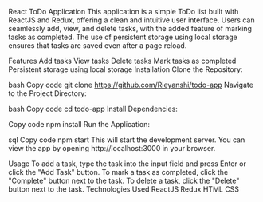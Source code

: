 React ToDo Application
This application is a simple ToDo list built with ReactJS and Redux, offering a clean and intuitive user interface. Users can seamlessly add, view, and delete tasks, with the added feature of marking tasks as completed. The use of persistent storage using local storage ensures that tasks are saved even after a page reload.

Features
Add tasks
View tasks
Delete tasks
Mark tasks as completed
Persistent storage using local storage
Installation
Clone the Repository:

bash
Copy code
git clone https://github.com/Rieyanshi/todo-app
Navigate to the Project Directory:

bash
Copy code
cd todo-app
Install Dependencies:

Copy code
npm install
Run the Application:

sql
Copy code
npm start
This will start the development server. You can view the app by opening http://localhost:3000 in your browser.

Usage
To add a task, type the task into the input field and press Enter or click the "Add Task" button.
To mark a task as completed, click the "Complete" button next to the task.
To delete a task, click the "Delete" button next to the task.
Technologies Used
ReactJS
Redux
HTML
CSS